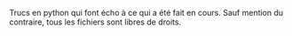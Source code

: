 Trucs en python qui font écho à ce qui a été fait en cours. Sauf mention du contraire, tous les fichiers sont libres de droits.
